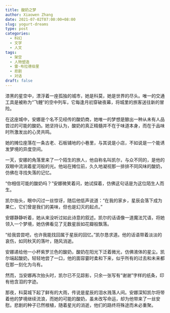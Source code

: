 ```yaml
---
title: 酸奶之梦
author: Xiaowen Zhang
date: 2021-07-02T07:00:00+08:00
slug: yogurt-dreams
type: post
categories:
  - 科幻
  - 文学
  - 人文
tags:
  - 架空
  - 人物塑造
  - 雷·布拉德伯里
  - 悲剧
  - 对话
draft: false
---
```


漆黑的星空中，漂浮着一座孤独的城市，她是科莫，她是世界的尽头。唯一的交通工具是被称为“飞鲤”的空中列车，它每逢月初穿破夜幕，将城里的旅客送往新的冒险。

在这座城中，安娜是个名不见经传的酸奶商，她唯一的梦想是酿出一种从未有人品尝过的可能的酸奶。她坚持认为，酸奶的真正精髓并不在于味道本身，而在于品味时所激发出的心灵共鸣。

她的摊位座落在一条古老、石板铺地的小巷里，与其说是小店，不如说是一个能诱发梦境的异度空间。

一天，安娜的角落里来了一个陌生的旅人，他自称名叫凯尔，与众不同的，是他的双眼中流淌着星河般的光。他站在摊位前，久久地凝视那一排排不同风味的酸奶，仿佛在寻找失落的记忆。

“你相信可能的酸奶吗？”安娜微笑着问，她试探着，仿佛这句话是为这位陌生人而生。

凯尔抬头，眼中闪过一丝惊讶，随后他低声说道：“在我的家乡，星辰会落下成为果仁，它们曾是我们的美味，但也是幻灭的起点。”

安娜静静听着，她从来没听过如此诗意的叙述。凯尔的话语像一道魔法咒语，将她领入一个梦境，她仿佛看见了无数星辰如花瓣般飘落。

“给我尝尝吧，也许我能找回属于星辰的回忆。”凯尔恳求道。他的话语带着淡淡的哀伤，如同秋天的落叶，随风消逝。

安娜递给他一小杯紫罗兰色的酸奶，酸奶在阳光下泛着微光，仿佛液体的星尘。凯尔端起酸奶，轻轻地尝了一口，他的面容霎时柔和下来，似乎所有的过去和未来都在那一刻化为乌有。

然而，当安娜再次抬头时，凯尔已不见踪影，只余一张写有“谢谢”字样的纸条，印有他含泪的字迹。

那夜，科莫城下起了鲜有的大雨，传说是星辰的泪水溅落人间。安娜深知凯尔将带着他的梦境继续流浪，而她的可能的酸奶，虽未改写命运，却为他带来了一丝安慰。悲剧的种子已然根植，随着星光的消逝，他们的路终将殊途而未必重聚。